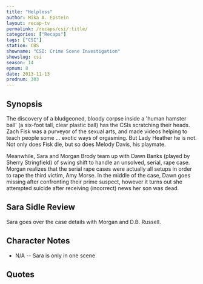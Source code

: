 ```yaml
---
title: "Helpless"
author: Mika A. Epstein
layout: recap-tv
permalink: /recaps/csi/:title/
categories: ["Recaps"]
tags: ["CSI"]
station: CBS
showname: "CSI: Crime Scene Investigation"
showslug: csi
season: 14  
epnum: 8  
date: 2013-11-13
prodnum: 303  
---
```


## Synopsis

The discovery of a bludgeoned, bloody corpse inside a 'human hamster ball' (a six-foot tall, clear plastic ball) has the CSIs scratching their heads. Zach Fisk was a purveyor of the sexual arts, and made videos helping to teach people some ... exotic ways of orgasming. But Lady Heather he is not. Not only does Fisk die, but so does Melody Davis, his playmate.

Meanwhile, Sara and Morgan Brody team up with Dawn Banks (played by Sherry Stringfield) of swing shift to handle an unsolved, serial, rape case. Morgan realizes that the serial rape cases were actually all setups in order to rape the third victim, Amy Morse. In the middle of the case, Dawn goes missing after confronting their prime suspect, however it turns out she attempted suicide after receiving (incorrect) news her son was dead.

## Sara Sidle Review

Sara goes over the case details with Morgan and D.B. Russell.

## Character Notes

* N/A -- Sara is only in one scene

## Quotes

